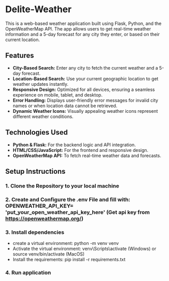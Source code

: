 # Delite-Weather
This is a web-based weather application built using Flask, Python, and the OpenWeatherMap API. The app allows users to get real-time weather information and a 5-day forecast for any city they enter, or based on their current location.

## Features

- **City-Based Search:** Enter any city to fetch the current weather and a 5-day forecast.
- **Location-Based Search:** Use your current geographic location to get weather updates instantly.
- **Responsive Design:** Optimized for all devices, ensuring a seamless experience on mobile, tablet, and desktop.
- **Error Handling:** Displays user-friendly error messages for invalid city names or when location data cannot be retrieved.
- **Dynamic Weather Icons:** Visually appealing weather icons represent different weather conditions.

## Technologies Used

- **Python & Flask:** For the backend logic and API integration.
- **HTML/CSS/JavaScript:** For the frontend and responsive design.
- **OpenWeatherMap API:** To fetch real-time weather data and forecasts.
  
## Setup Instructions

### 1. Clone the Repository to your local machine
### 2. Create and Configure the .env File and fill with: OPENWEATHER_API_KEY= 'put_your_open_weather_api_key_here' (Get api key from https://openweathermap.org/)
### 3. Install dependencies 
- create a virtual environment: python -m venv venv
- Activate the virtual environment: venv\Scripts\activate (Windows) or source venv/bin/activate (MacOS)
- Install the requirements: pip install -r requirements.txt
### 4. Run application
